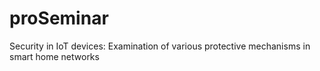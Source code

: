 # proSeminar
Security in IoT devices: Examination of various protective mechanisms in smart home networks
